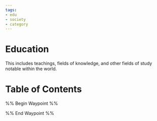 ```yaml
---
tags:
- edu
- society
- category
---
```

# Education
This includes teachings, fields of knowledge, and other fields of study notable within the world.
# Table of Contents
%% Begin Waypoint %%


%% End Waypoint %%